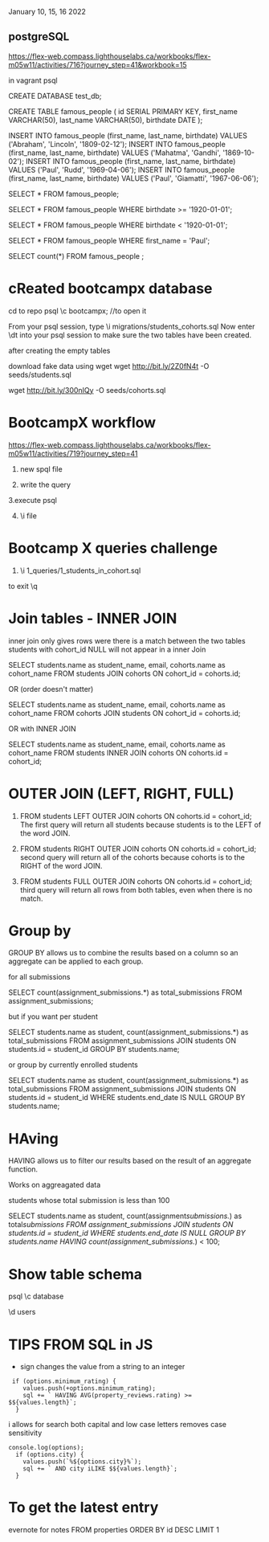 <!-- @format -->

January 10, 15, 16 2022

## postgreSQL

https://flex-web.compass.lighthouselabs.ca/workbooks/flex-m05w11/activities/716?journey_step=41&workbook=15

in vagrant psql

CREATE DATABASE test_db;

CREATE TABLE famous_people (
id SERIAL PRIMARY KEY,
first_name VARCHAR(50),
last_name VARCHAR(50),
birthdate DATE
);

INSERT INTO famous_people (first_name, last_name, birthdate)
VALUES ('Abraham', 'Lincoln', '1809-02-12');
INSERT INTO famous_people (first_name, last_name, birthdate)
VALUES ('Mahatma', 'Gandhi', '1869-10-02');
INSERT INTO famous_people (first_name, last_name, birthdate)
VALUES ('Paul', 'Rudd', '1969-04-06');
INSERT INTO famous_people (first_name, last_name, birthdate)
VALUES ('Paul', 'Giamatti', '1967-06-06');

SELECT \* FROM famous_people;

SELECT \* FROM famous_people WHERE birthdate >= '1920-01-01';

SELECT \* FROM famous_people WHERE birthdate < '1920-01-01';

SELECT \* FROM famous_people WHERE first_name = 'Paul';

SELECT count(\*) FROM famous_people ;

# cReated bootcampx database

cd to repo
psql
\c bootcampx; //to open it

From your psql session, type \i migrations/students_cohorts.sql
Now enter \dt into your psql session to make sure the two tables have been created.

after creating the empty tables

download fake data using wget
wget http://bit.ly/2Z0fN4t -O seeds/students.sql

wget http://bit.ly/300nIQy -O seeds/cohorts.sql

# BootcampX workflow

https://flex-web.compass.lighthouselabs.ca/workbooks/flex-m05w11/activities/719?journey_step=41

1. new spql file

2. write the query

3.execute psql

4. \i file

# Bootcamp X queries challenge

1. \i 1_queries/1_students_in_cohort.sql

to exit
\q

# Join tables - INNER JOIN

inner join only gives rows were there is a match between the two tables
students with cohort_id NULL will not appear in a inner Join

SELECT students.name as student_name, email, cohorts.name as cohort_name
FROM students JOIN cohorts ON cohort_id = cohorts.id;

OR (order doesn't matter)

SELECT students.name as student_name, email, cohorts.name as cohort_name
FROM cohorts JOIN students ON cohort_id = cohorts.id;

OR with INNER JOIN

SELECT students.name as student_name, email, cohorts.name as cohort_name
FROM students INNER JOIN cohorts ON cohorts.id = cohort_id;

# OUTER JOIN (LEFT, RIGHT, FULL)

1. FROM students LEFT OUTER JOIN cohorts ON cohorts.id = cohort_id;
   The first query will return all students because students is to the LEFT of the word JOIN.

2. FROM students RIGHT OUTER JOIN cohorts ON cohorts.id = cohort_id;
   second query will return all of the cohorts because cohorts is to the RIGHT of the word JOIN.

3. FROM students FULL OUTER JOIN cohorts ON cohorts.id = cohort_id;
   third query will return all rows from both tables, even when there is no match.

# Group by

GROUP BY allows us to combine the results based on a column so an aggregate can be applied to each group.

for all submissions

SELECT count(assignment_submissions.\*) as total_submissions
FROM assignment_submissions;

but if you want per student

SELECT students.name as student, count(assignment_submissions.\*) as total_submissions
FROM assignment_submissions
JOIN students ON students.id = student_id
GROUP BY students.name;

or group by currently enrolled students

SELECT students.name as student, count(assignment_submissions.\*) as total_submissions
FROM assignment_submissions
JOIN students ON students.id = student_id
WHERE students.end_date IS NULL
GROUP BY students.name;

# HAving

HAVING allows us to filter our results based on the result of an aggregate function.

Works on aggreagated data

students whose total submission is less than 100

SELECT students.name as student, count(assignment*submissions.*) as total*submissions
FROM assignment_submissions
JOIN students ON students.id = student_id
WHERE students.end_date IS NULL
GROUP BY students.name
HAVING count(assignment_submissions.*) < 100;

# Show table schema

psql
\c database

\d users

# TIPS FROM SQL in JS

- sign changes the value from a string to an integer

```
 if (options.minimum_rating) {
    values.push(+options.minimum_rating);
    sql += ` HAVING AVG(property_reviews.rating) >= $${values.length}`;
  }
```

i allows for search both capital and low case letters removes case sensitivity

```
console.log(options);
  if (options.city) {
    values.push(`%${options.city}%`);
    sql += ` AND city iLIKE $${values.length}`;
  }
```

# To get the latest entry

evernote for notes
FROM properties ORDER BY id DESC LIMIT 1
